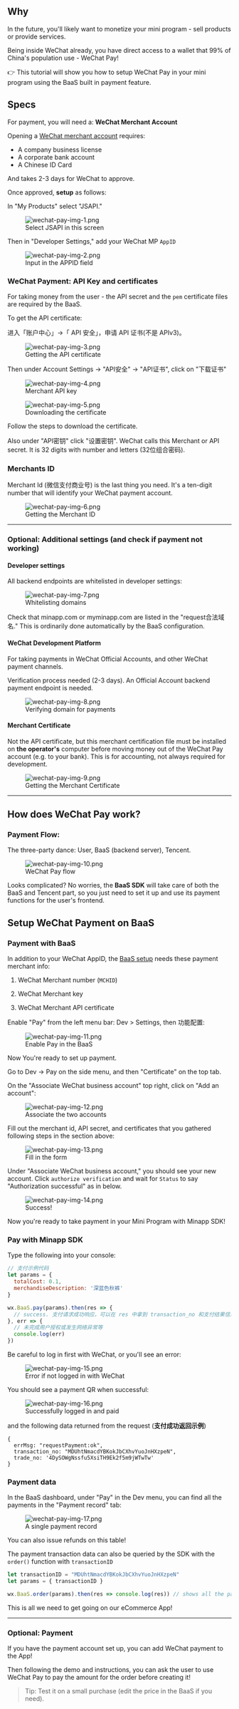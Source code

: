 ## Why

In the future, you'll likely want to monetize your mini program - sell products or provide services.

Being inside WeChat already, you have direct access to a wallet that 99% of China's population use - WeChat Pay!

👉 This tutorial will show you how to setup WeChat Pay in your mini program using the BaaS built in payment feature.

## Specs

For payment, you will need a: **WeChat Merchant Account**

Opening a [WeChat merchant account](https://pay.weixin.qq.com/) requires:

- A company business license
- A corporate bank account
- A Chinese ID Card

And takes 2-3 days for WeChat to approve.

Once approved, **setup** as follows:

In "My Products" select "JSAPI." 

<figure style="width: 100%">
  <img alt="wechat-pay-img-1.png" src="https://wagon-rc3.s3.eu-west-1.amazonaws.com/i6LM7YkuaUfrCpBkC99E6cd9" />
<figcaption>Select JSAPI in this screen
</figcaption>
</figure>


Then in "Developer Settings," add your WeChat MP `AppID` 

<figure style="width: 100%">
  <img alt="wechat-pay-img-2.png" src="https://wagon-rc3.s3.eu-west-1.amazonaws.com/DZmmXt6FXN83DB7W1KURnAeE" />
<figcaption>Input in the APPID field
</figcaption>
</figure>


### WeChat Payment: API Key and certificates

For taking money from the user - the API secret and the `pem` certificate files are required by the BaaS. 

To get the API certificate:

进入「账户中心」->「 API 安全」，申请 API 证书(不是 APIv3)。


<figure style="width: 100%">
  <img alt="wechat-pay-img-3.png" src="https://wagon-rc3.s3.eu-west-1.amazonaws.com/2AM9JNMEsvF2XHeXFmzcgXqM" />
<figcaption>Getting the API certificate
</figcaption>
</figure>


Then under Account Settings -> "API安全" -> "API证书", click on "下载证书"

<figure style="width: 100%">
  <img alt="wechat-pay-img-4.png" src="https://wagon-rc3.s3.eu-west-1.amazonaws.com/igCvYdwY6APegetAetR6TFdZ" />
<figcaption>Merchant API key
</figcaption>
</figure>


<figure style="width: 100%">
  <img alt="wechat-pay-img-5.png" src="https://wagon-rc3.s3.eu-west-1.amazonaws.com/54w5KyYghRvhBhnKazH2g2fN" />
<figcaption>Downloading the certificate
</figcaption>
</figure>


Follow the steps to download the certificate. 

Also under "API密钥" click "设置密钥". WeChat calls this Merchant or API secret. It is 32 digits with number and letters (32位组合密码). 

### Merchants ID

Merchant Id (微信支付商业号) is the last thing you need. It's a ten-digit number that will identify your WeChat payment account.

<figure style="width: 100%">
  <img alt="wechat-pay-img-6.png" src="https://wagon-rc3.s3.eu-west-1.amazonaws.com/CBf6oGsQ4GyFraCD76xRYLyu" />
<figcaption>Getting the Merchant ID
</figcaption>
</figure>


-----

### Optional: Additional settings (and check if payment not working)

#### Developer settings  

All backend endpoints are whitelisted in developer settings:

<figure style="width: 100%">
  <img alt="wechat-pay-img-7.png" src="https://wagon-rc3.s3.eu-west-1.amazonaws.com/bwCS2pKLDZQmiAYLwDhZWNvb" />
<figcaption>Whitelisting domains
</figcaption>
</figure>


Check that minapp.com or myminapp.com are listed in the "request合法域名." This is ordinarily done automatically by the BaaS configuration. 

#### WeChat Development Platform

For taking payments in WeChat Official Accounts, and other WeChat payment channels.

Verification process needed (2-3 days).  An Official Account backend payment endpoint is needed.

<figure style="width: 100%">
  <img alt="wechat-pay-img-8.png" src="https://wagon-rc3.s3.eu-west-1.amazonaws.com/FANXDvznQvwResEdL1z7YgkW" />
<figcaption>Verifying domain for payments
</figcaption>
</figure>


#### Merchant Certificate  

Not the API certificate, but this merchant certification file must be installed on **the operator's** computer before moving money out of the WeChat Pay account (e.g. to your bank). This is for accounting, not always required for development. 

<figure style="width: 100%">
  <img alt="wechat-pay-img-9.png" src="https://wagon-rc3.s3.eu-west-1.amazonaws.com/uAgDirunVySKZ67s4deE7jDq" />
<figcaption>Getting the Merchant Certificate
</figcaption>
</figure>


-----

## How does WeChat Pay work? 

### Payment Flow:

The three-party dance: User, BaaS (backend server), Tencent.

<figure style="width: 100%">
  <img alt="wechat-pay-img-10.png" src="https://wagon-rc3.s3.eu-west-1.amazonaws.com/2WWMzLzs6Z14mMVP14NMb8M9" />
<figcaption>WeChat Pay flow
</figcaption>
</figure>


Looks complicated? No worries, the **BaaS SDK** will take care of both the BaaS and Tencent part, so you just need to set it up and use its payment functions for the user's frontend. 

## Setup WeChat Payment on BaaS

### Payment with BaaS

In addition to your WeChat AppID, the [BaaS setup](https://pay.weixin.qq.com/static/pay_setting/appid_protocol.shtml) needs these payment merchant info:

1. WeChat Merchant number (`MCHID`)

2. WeChat Merchant key

3. WeChat Merchant API certificate

Enable "Pay" from the left menu bar: Dev > Settings, then 功能配置:

<figure style="width: 100%">
  <img alt="wechat-pay-img-11.png" src="https://wagon-rc3.s3.eu-west-1.amazonaws.com/MELBGRR7wbik7myiAzqnd63v" />
<figcaption>Enable Pay in the BaaS
</figcaption>
</figure>



Now You're ready to set up payment. 

Go to Dev -> Pay on the side menu, and then "Certificate" on the top tab. 

On the "Associate WeChat business account" top right, click on "Add an account":

<figure style="width: 100%">
  <img alt="wechat-pay-img-12.png" src="https://wagon-rc3.s3.eu-west-1.amazonaws.com/baLq9NUNCAQAKTpmEsGSezdt" />
<figcaption>Associate the two accounts
</figcaption>
</figure>


Fill out the merchant id, API secret, and certificates that you gathered following steps in the section above:

<figure style="width: 100%">
  <img alt="wechat-pay-img-13.png" src="https://wagon-rc3.s3.eu-west-1.amazonaws.com/5wig13oJnJS1FtVSLrqvfqcb" />
<figcaption>Fill in the form
</figcaption>
</figure>

Under "Associate WeChat business account," you should see your new account.  Click `authorize verification` and wait for `Status` to say "Authorization successful" as in below.


<figure style="width: 100%">
  <img alt="wechat-pay-img-14.png" src="https://wagon-rc3.s3.eu-west-1.amazonaws.com/Lrt3cw9xULGkZ75v5PUQoPw3" />
<figcaption>Success!
</figcaption>
</figure>


Now you're ready to take payment in your Mini Program with Minapp SDK!

### Pay with Minapp SDK 

Type the following into your console:

```js
// 支付示例代码
let params = {
  totalCost: 0.1,
  merchandiseDescription: '深蓝色秋裤'
}

wx.BaaS.pay(params).then(res => {
  // success. 支付请求成功响应，可以在 res 中拿到 transaction_no 和支付结果信息
}, err => {
  // 未完成用户授权或发生网络异常等
  console.log(err)
})
```

Be careful to log in first with WeChat, or you'll see an error:

<figure style="width: 100%">
  <img alt="wechat-pay-img-15.png" src="https://wagon-rc3.s3.eu-west-1.amazonaws.com/b6mJPBELroqH7H5iPMg8Ncgg" />
<figcaption>Error if not logged in with WeChat
</figcaption>
</figure>


You should see a payment QR when successful:

<figure style="width: 100%">
  <img alt="wechat-pay-img-16.png" src="https://wagon-rc3.s3.eu-west-1.amazonaws.com/jbnVfVqchhob2oANDREBpNSy" />
<figcaption>Successfully logged in and paid
</figcaption>
</figure>

and the following data returned from the request (**支付成功返回示例**)

```text
{
  errMsg: "requestPayment:ok",
  transaction_no: "MDUhtNmacdYBKokJbCXhvYuoJnHXzpeN",
  trade_no: '4DySOWgNssfu5XsiTH9Ek2f5m9jWTwTw'
}
```

### Payment data

In the BaaS dashboard, under "Pay" in the Dev menu, you can find all the payments in the "Payment record" tab:

<figure style="width: 100%">
  <img alt="wechat-pay-img-17.png" src="https://wagon-rc3.s3.eu-west-1.amazonaws.com/fi5hSe42Q9YCbK1Sug1yRyHR" />
<figcaption>A single payment record
</figcaption>
</figure>

You can also issue refunds on this table!

The payment transaction data can also be queried by the SDK with the `order()` function with `transactionID`

```js
let transactionID = "MDUhtNmacdYBKokJbCXhvYuoJnHXzpeN"
let params = { transactionID }

wx.BaaS.order(params).then(res => console.log(res)) // shows all the payment data
```
This is all we need to get going on our eCommerce App!

-----

### Optional: Payment

If you have the payment account set up, you can add WeChat payment to the App!

Then following the demo and instructions, you can ask the user to use WeChat Pay to pay the amount for the order before creating it!

> Tip: Test it on a small purchase (edit the price in the BaaS if you need).